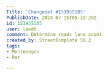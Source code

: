 ```yaml
---
Title: 'Changeset #153955105'
PublishDate: 2024-07-15T05:32:20Z
id: 153955105
user: lawdt
comment: Determine roads lane count
created_by: StreetComplete 58.2
tags:
- Montenegro
- Bar

---
```

